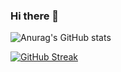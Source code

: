 ### Hi there 👋

![Anurag's GitHub stats](https://github-readme-stats.vercel.app/api?username=anuraghazra&hide=contribs,prs)

[![GitHub Streak](https://streak-stats.demolab.com?user=Wellinton-A&hide_border=true&border_radius=5&hide_total_contributions=true)](https://git.io/streak-stats)
